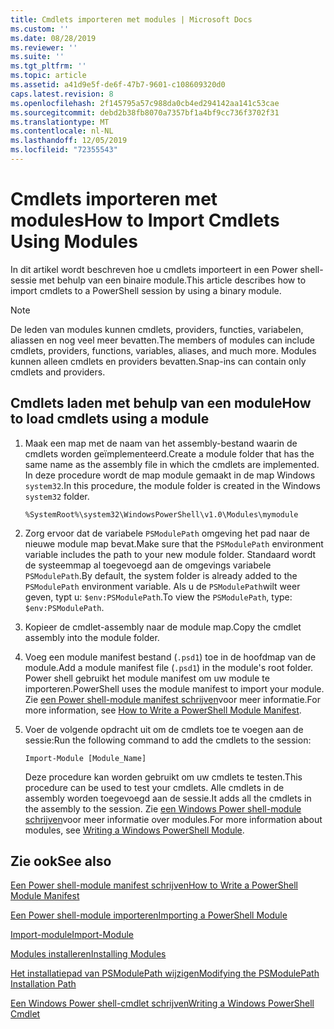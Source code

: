```yaml
---
title: Cmdlets importeren met modules | Microsoft Docs
ms.custom: ''
ms.date: 08/28/2019
ms.reviewer: ''
ms.suite: ''
ms.tgt_pltfrm: ''
ms.topic: article
ms.assetid: a41d9e5f-de6f-47b7-9601-c108609320d0
caps.latest.revision: 8
ms.openlocfilehash: 2f145795a57c988da0cb4ed294142aa141c53cae
ms.sourcegitcommit: debd2b38fb8070a7357bf1a4bf9cc736f3702f31
ms.translationtype: MT
ms.contentlocale: nl-NL
ms.lasthandoff: 12/05/2019
ms.locfileid: "72355543"
---
```

# <a name="how-to-import-cmdlets-using-modules"></a><span data-ttu-id="94332-102">Cmdlets importeren met modules</span><span class="sxs-lookup"><span data-stu-id="94332-102">How to Import Cmdlets Using Modules</span></span>

<span data-ttu-id="94332-103">In dit artikel wordt beschreven hoe u cmdlets importeert in een Power shell-sessie met behulp van een binaire module.</span><span class="sxs-lookup"><span data-stu-id="94332-103">This article describes how to import cmdlets to a PowerShell session by using a binary module.</span></span>

> [!NOTE]
> <span data-ttu-id="94332-104">De leden van modules kunnen cmdlets, providers, functies, variabelen, aliassen en nog veel meer bevatten.</span><span class="sxs-lookup"><span data-stu-id="94332-104">The members of modules can include cmdlets, providers, functions, variables, aliases, and much more.</span></span> <span data-ttu-id="94332-105">Modules kunnen alleen cmdlets en providers bevatten.</span><span class="sxs-lookup"><span data-stu-id="94332-105">Snap-ins can contain only cmdlets and providers.</span></span>

## <a name="how-to-load-cmdlets-using-a-module"></a><span data-ttu-id="94332-106">Cmdlets laden met behulp van een module</span><span class="sxs-lookup"><span data-stu-id="94332-106">How to load cmdlets using a module</span></span>

1. <span data-ttu-id="94332-107">Maak een map met de naam van het assembly-bestand waarin de cmdlets worden geïmplementeerd.</span><span class="sxs-lookup"><span data-stu-id="94332-107">Create a module folder that has the same name as the assembly file in which the cmdlets are implemented.</span></span> <span data-ttu-id="94332-108">In deze procedure wordt de map module gemaakt in de map Windows `system32`.</span><span class="sxs-lookup"><span data-stu-id="94332-108">In this procedure, the module folder is created in the Windows `system32` folder.</span></span>

   `%SystemRoot%\system32\WindowsPowerShell\v1.0\Modules\mymodule`

1. <span data-ttu-id="94332-109">Zorg ervoor dat de variabele `PSModulePath` omgeving het pad naar de nieuwe module map bevat.</span><span class="sxs-lookup"><span data-stu-id="94332-109">Make sure that the `PSModulePath` environment variable includes the path to your new module folder.</span></span> <span data-ttu-id="94332-110">Standaard wordt de systeemmap al toegevoegd aan de omgevings variabele `PSModulePath`.</span><span class="sxs-lookup"><span data-stu-id="94332-110">By default, the system folder is already added to the `PSModulePath` environment variable.</span></span> <span data-ttu-id="94332-111">Als u de `PSModulePath`wilt weer geven, typt u: `$env:PSModulePath`.</span><span class="sxs-lookup"><span data-stu-id="94332-111">To view the `PSModulePath`, type: `$env:PSModulePath`.</span></span>

1. <span data-ttu-id="94332-112">Kopieer de cmdlet-assembly naar de module map.</span><span class="sxs-lookup"><span data-stu-id="94332-112">Copy the cmdlet assembly into the module folder.</span></span>

1. <span data-ttu-id="94332-113">Voeg een module manifest bestand (`.psd1`) toe in de hoofdmap van de module.</span><span class="sxs-lookup"><span data-stu-id="94332-113">Add a module manifest file (`.psd1`) in the module's root folder.</span></span> <span data-ttu-id="94332-114">Power shell gebruikt het module manifest om uw module te importeren.</span><span class="sxs-lookup"><span data-stu-id="94332-114">PowerShell uses the module manifest to import your module.</span></span> <span data-ttu-id="94332-115">Zie [een Power shell-module manifest schrijven](../module/how-to-write-a-powershell-module-manifest.md)voor meer informatie.</span><span class="sxs-lookup"><span data-stu-id="94332-115">For more information, see [How to Write a PowerShell Module Manifest](../module/how-to-write-a-powershell-module-manifest.md).</span></span>

1. <span data-ttu-id="94332-116">Voer de volgende opdracht uit om de cmdlets toe te voegen aan de sessie:</span><span class="sxs-lookup"><span data-stu-id="94332-116">Run the following command to add the cmdlets to the session:</span></span>

   `Import-Module [Module_Name]`

   <span data-ttu-id="94332-117">Deze procedure kan worden gebruikt om uw cmdlets te testen.</span><span class="sxs-lookup"><span data-stu-id="94332-117">This procedure can be used to test your cmdlets.</span></span> <span data-ttu-id="94332-118">Alle cmdlets in de assembly worden toegevoegd aan de sessie.</span><span class="sxs-lookup"><span data-stu-id="94332-118">It adds all the cmdlets in the assembly to the session.</span></span> <span data-ttu-id="94332-119">Zie [een Windows Power shell-module schrijven](../module/writing-a-windows-powershell-module.md)voor meer informatie over modules.</span><span class="sxs-lookup"><span data-stu-id="94332-119">For more information about modules, see [Writing a Windows PowerShell Module](../module/writing-a-windows-powershell-module.md).</span></span>

## <a name="see-also"></a><span data-ttu-id="94332-120">Zie ook</span><span class="sxs-lookup"><span data-stu-id="94332-120">See also</span></span>

[<span data-ttu-id="94332-121">Een Power shell-module manifest schrijven</span><span class="sxs-lookup"><span data-stu-id="94332-121">How to Write a PowerShell Module Manifest</span></span>](../module/how-to-write-a-powershell-module-manifest.md)

[<span data-ttu-id="94332-122">Een Power shell-module importeren</span><span class="sxs-lookup"><span data-stu-id="94332-122">Importing a PowerShell Module</span></span>](../module/importing-a-powershell-module.md)

[<span data-ttu-id="94332-123">Import-module</span><span class="sxs-lookup"><span data-stu-id="94332-123">Import-Module</span></span>](/powershell/module/Microsoft.PowerShell.Core/Import-Module)

[<span data-ttu-id="94332-124">Modules installeren</span><span class="sxs-lookup"><span data-stu-id="94332-124">Installing Modules</span></span>](../module/installing-a-powershell-module.md)

[<span data-ttu-id="94332-125">Het installatiepad van PSModulePath wijzigen</span><span class="sxs-lookup"><span data-stu-id="94332-125">Modifying the PSModulePath Installation Path</span></span>](../module/modifying-the-psmodulepath-installation-path.md)

[<span data-ttu-id="94332-126">Een Windows Power shell-cmdlet schrijven</span><span class="sxs-lookup"><span data-stu-id="94332-126">Writing a Windows PowerShell Cmdlet</span></span>](./writing-a-windows-powershell-cmdlet.md)

